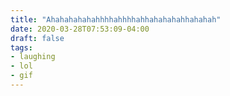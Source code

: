 ```yaml
---
title: "Ahahahahahahhhhahhhhahhahahahahhahahah"
date: 2020-03-28T07:53:09-04:00
draft: false
tags:
- laughing
- lol
- gif
---
```

